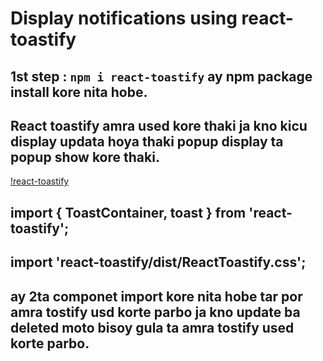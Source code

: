 # Display notifications using react-toastify

## 1st step : `npm i react-toastify` ay npm package install kore nita hobe.

## React toastify amra used kore thaki ja kno kicu display updata hoya thaki popup display ta popup show kore thaki.

[!react-toastify](https://www.youtube.com/watch?v=IP058zeOBjA&list=PLgH5QX0i9K3rGtitufynBKMy5gAFpa1y8&index=45)

## import { ToastContainer, toast } from 'react-toastify';

## import 'react-toastify/dist/ReactToastify.css';

## ay 2ta componet import kore nita hobe tar por amra tostify usd korte parbo ja kno update ba deleted moto bisoy gula ta amra tostify used korte parbo.
